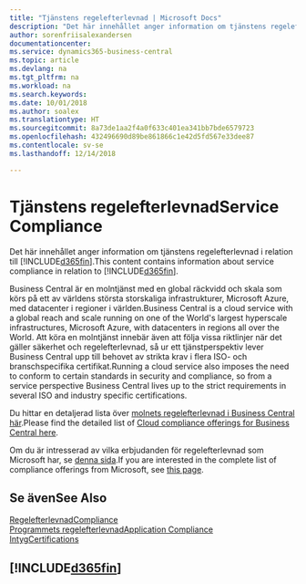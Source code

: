 ```yaml
---
title: "Tjänstens regelefterlevnad | Microsoft Docs"
description: "Det här innehållet anger information om tjänstens regelefterlevnad i relation till Business Central."
author: sorenfriisalexandersen
documentationcenter: 
ms.service: dynamics365-business-central
ms.topic: article
ms.devlang: na
ms.tgt_pltfrm: na
ms.workload: na
ms.search.keywords: 
ms.date: 10/01/2018
ms.author: soalex
ms.translationtype: HT
ms.sourcegitcommit: 8a73de1aa2f4a0f633c401ea341bb7bde6579723
ms.openlocfilehash: 432496690d89be861866c1e42d5fd567e33dee87
ms.contentlocale: sv-se
ms.lasthandoff: 12/14/2018

---
```

# <a name="service-compliance"></a><span data-ttu-id="201b2-103">Tjänstens regelefterlevnad</span><span class="sxs-lookup"><span data-stu-id="201b2-103">Service Compliance</span></span>
<span data-ttu-id="201b2-104">Det här innehållet anger information om tjänstens regelefterlevnad i relation till [!INCLUDE[d365fin](../includes/d365fin_md.md)].</span><span class="sxs-lookup"><span data-stu-id="201b2-104">This content contains information about service compliance in relation to [!INCLUDE[d365fin](../includes/d365fin_md.md)].</span></span>  

<span data-ttu-id="201b2-105">Business Central är en molntjänst med en global räckvidd och skala som körs på ett av världens största storskaliga infrastrukturer, Microsoft Azure, med datacenter i regioner i världen.</span><span class="sxs-lookup"><span data-stu-id="201b2-105">Business Central is a cloud service with a global reach and scale running on one of the World's largest hyperscale infrastructures, Microsoft Azure, with datacenters in regions all over the World.</span></span> <span data-ttu-id="201b2-106">Att köra en molntjänst innebär även att följa vissa riktlinjer när det gäller säkerhet och regelefterlevnad, så ur ett tjänstperspektiv lever Business Central upp till behovet av strikta krav i flera ISO- och branschspecifika certifikat.</span><span class="sxs-lookup"><span data-stu-id="201b2-106">Running a cloud service also imposes the need to conform to certain standards in security and compliance, so from a service perspective Business Central lives up to the strict requirements in several ISO and industry specific certifications.</span></span>

<span data-ttu-id="201b2-107">Du hittar en detaljerad lista över [molnets regelefterlevnad i Business Central här](https://aka.ms/d365-compliance-list).</span><span class="sxs-lookup"><span data-stu-id="201b2-107">Please find the detailed list of [Cloud compliance offerings for Business Central here](https://aka.ms/d365-compliance-list).</span></span>

<span data-ttu-id="201b2-108">Om du är intresserad av vilka erbjudanden för regelefterlevnad som Microsoft har, se [denna sida](https://www.microsoft.com/en-us/trustcenter/compliance/complianceofferings).</span><span class="sxs-lookup"><span data-stu-id="201b2-108">If you are interested in the complete list of compliance offerings from Microsoft, see [this page](https://www.microsoft.com/en-us/trustcenter/compliance/complianceofferings).</span></span>

## <a name="see-also"></a><span data-ttu-id="201b2-109">Se även</span><span class="sxs-lookup"><span data-stu-id="201b2-109">See Also</span></span>  
[<span data-ttu-id="201b2-110">Regelefterlevnad</span><span class="sxs-lookup"><span data-stu-id="201b2-110">Compliance</span></span>](compliance-overview.md)  
[<span data-ttu-id="201b2-111">Programmets regelefterlevnad</span><span class="sxs-lookup"><span data-stu-id="201b2-111">Application Compliance</span></span>](compliance-application-compliance.md)  
[<span data-ttu-id="201b2-112">Intyg</span><span class="sxs-lookup"><span data-stu-id="201b2-112">Certifications</span></span>](compliance-certifications.md)  

 ## [!INCLUDE[d365fin](../includes/free_trial_md.md)]  
 

